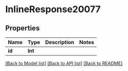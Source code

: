 # InlineResponse20077

## Properties
Name | Type | Description | Notes
------------ | ------------- | ------------- | -------------
**id** | **Int** |  | 

[[Back to Model list]](../README.md#documentation-for-models) [[Back to API list]](../README.md#documentation-for-api-endpoints) [[Back to README]](../README.md)


